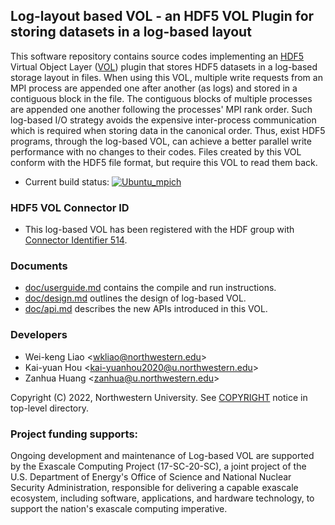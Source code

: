 ## Log-layout based VOL - an HDF5 VOL Plugin for storing datasets in a log-based layout

This software repository contains source codes implementing an
[HDF5](https://www.hdfgroup.org) Virtual Object Layer
([VOL](https://portal.hdfgroup.org/display/HDF5/Virtual+Object+Layer)) plugin
that stores HDF5 datasets in a log-based storage layout in files. When using
this VOL, multiple write requests from an MPI process are appended one after
another (as logs) and stored in a contiguous block in the file. The contiguous
blocks of multiple processes are appended one another following the processes'
MPI rank order. Such log-based I/O strategy avoids the expensive inter-process
communication which is required when storing data in the canonical order.
Thus, exist HDF5 programs, through the log-based VOL, can achieve a better
parallel write performance with no changes to their codes. Files created by
this VOL conform with the HDF5 file format, but require this VOL to read them
back.

* Current build status:
  [![Ubuntu_mpich](https://github.com/DataLib-ECP/vol-log-based/actions/workflows/ubuntu_mpich.yml/badge.svg)](https://github.com/DataLib-ECP/vol-log-based/actions/workflows/ubuntu_mpich.yml)

### HDF5 VOL Connector ID
* This log-based VOL has been registered with the HDF group with
  [Connector Identifier 514](https://portal.hdfgroup.org/display/support/Registered+VOL+Connectors).
 
### Documents
* [doc/userguide.md](doc/userguide.md) contains the compile and run instructions.
* [doc/design.md](doc/design.md) outlines the design of log-based VOL.
* [doc/api.md](doc/api.md) describes the new APIs introduced in this VOL.

### Developers
* Wei-keng Liao <<wkliao@northwestern.edu>>
* Kai-yuan Hou <<kai-yuanhou2020@u.northwestern.edu>>
* Zanhua Huang <<zanhua@u.northwestern.edu>>

Copyright (C) 2022, Northwestern University.
See [COPYRIGHT](COPYRIGHT) notice in top-level directory.

### Project funding supports:
Ongoing development and maintenance of Log-based VOL are supported by the
Exascale Computing Project (17-SC-20-SC), a joint project of the U.S.
Department of Energy's Office of Science and National Nuclear Security
Administration, responsible for delivering a capable exascale ecosystem,
including software, applications, and hardware technology, to support the
nation's exascale computing imperative.

